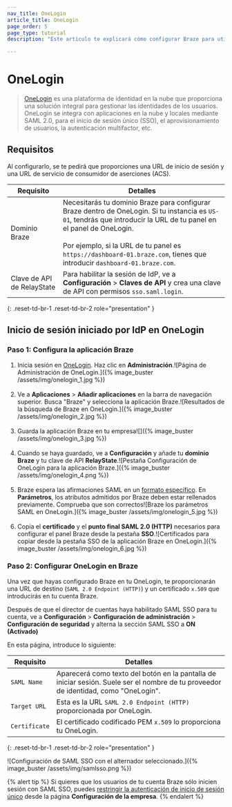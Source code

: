 ```yaml
---
nav_title: OneLogin
article_title: OneLogin
page_order: 5
page_type: tutorial
description: "Este artículo te explicará cómo configurar Braze para utilizar OneLogin para el inicio de sesión único."

---
```


# OneLogin

> [OneLogin](https://www.onelogin.com/) es una plataforma de identidad en la nube que proporciona una solución integral para gestionar las identidades de los usuarios. OneLogin se integra con aplicaciones en la nube y locales mediante SAML 2.0, para el inicio de sesión único (SSO), el aprovisionamiento de usuarios, la autenticación multifactor, etc.

## Requisitos

Al configurarlo, se te pedirá que proporciones una URL de inicio de sesión y una URL de servicio de consumidor de aserciones (ACS).  

| Requisito | Detalles |
|---|---|
| Dominio Braze | Necesitarás tu dominio Braze para configurar Braze dentro de OneLogin. Si tu instancia es `US-01`, tendrás que introducir la URL de tu panel en el panel de OneLogin. <br><br> Por ejemplo, si la URL de tu panel es `https://dashboard-01.braze.com`, tienes que introducir `dashboard-01.braze.com`.  |
| Clave de API de RelayState | Para habilitar la sesión de IdP, ve a **Configuración** > **Claves de API** y crea una clave de API con permisos `sso.saml.login`. |
{: .reset-td-br-1 .reset-td-br-2 role="presentation" }

## Inicio de sesión iniciado por IdP en OneLogin

### Paso 1: Configura la aplicación Braze

1. Inicia sesión en [OneLogin](https://app.onelogin.com/login). Haz clic en **Administración**.\![Página de Administración de OneLogin.]({% image_buster /assets/img/onelogin_1.jpg %})<br><br>
2. Ve a **Aplicaciones** > **Añadir aplicaciones** en la barra de navegación superior. Busca "Braze" y selecciona la aplicación Braze.\![Resultados de la búsqueda de Braze en OneLogin.]({% image_buster /assets/img/onelogin_2.jpg %})<br><br>
3. Guarda la aplicación Braze en tu empresa\![]({% image_buster /assets/img/onelogin_3.jpg %})<br><br>
4. Cuando se haya guardado, ve a **Configuración** y añade tu **dominio Braze** y tu clave de API **RelayState**.\![Pestaña Configuración de OneLogin para la aplicación Braze.]({% image_buster /assets/img/onelogin_4.png %})<br><br>
5. Braze espera las afirmaciones SAML en un [formato específico]({{site.baseurl}}/user_guide/administrative/access_braze/single_sign_on/set_up/#configure-your-identity-provider). En **Parámetros**, los atributos admitidos por Braze deben estar rellenados previamente. Comprueba que son correctos\![Braze los parámetros SAML en OneLogin.]({% image_buster /assets/img/onelogin_5.jpg %})<br><br>
6. Copia el **certificado** y el **punto final SAML 2.0 (HTTP)** necesarios para configurar el panel Braze desde la pestaña **SSO**.\![Certificados para copiar desde la pestaña SSO de la aplicación Braze en OneLogin.]({% image_buster /assets/img/onelogin_6.jpg %})

### Paso 2: Configurar OneLogin en Braze

Una vez que hayas configurado Braze en tu OneLogin, te proporcionarán una URL de destino (`SAML 2.0 Endpoint (HTTP)`) y un certificado `x.509` que introducirás en tu cuenta Braze.

Después de que el director de cuentas haya habilitado SAML SSO para tu cuenta, ve a **Configuración** > **Configuración de administración** > **Configuración de seguridad** y alterna la sección SAML SSO a **ON (Activado)**

En esta página, introduce lo siguiente:

| Requisito | Detalles |
|---|---|
| `SAML Name` | Aparecerá como texto del botón en la pantalla de iniciar sesión. Suele ser el nombre de tu proveedor de identidad, como "OneLogin". |
| `Target URL` | Esta es la URL `SAML 2.0 Endpoint (HTTP)` proporcionada por OneLogin.|
| `Certificate` | El certificado codificado PEM `x.509` lo proporciona tu OneLogin. |
{: .reset-td-br-1 .reset-td-br-2 role="presentation" }

\![Configuración de SAML SSO con el alternador seleccionado.]({% image_buster /assets/img/samlsso.png %})

{% alert tip %}
Si quieres que los usuarios de tu cuenta Braze sólo inicien sesión con SAML SSO, puedes [restringir la autenticación de inicio de sesión único]({{site.baseurl}}/user_guide/administrative/access_braze/single_sign_on/set_up/#restriction) desde la página **Configuración de la empresa**.
{% endalert %}

